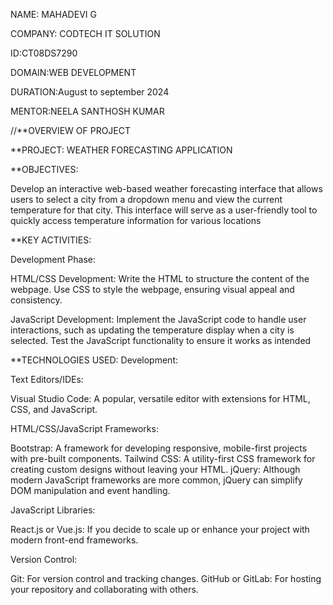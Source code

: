 NAME: MAHADEVI G


COMPANY: CODTECH IT SOLUTION


ID:CT08DS7290


DOMAIN:WEB DEVELOPMENT


DURATION:August to september 2024


MENTOR:NEELA SANTHOSH KUMAR


//**OVERVIEW OF PROJECT

**PROJECT: WEATHER FORECASTING APPLICATION

**OBJECTIVES:

Develop an interactive web-based weather forecasting interface that allows users to select a city from a dropdown menu and view the current temperature for that city. This interface will serve as a user-friendly tool to quickly access temperature information for various locations

**KEY ACTIVITIES:

Development Phase:

  HTML/CSS Development:
     Write the HTML to structure the content of the webpage.
     Use CSS to style the webpage, ensuring visual appeal and consistency.
     
  JavaScript Development:
     Implement the JavaScript code to handle user interactions, such as updating the temperature display when a city is selected.
     Test the JavaScript functionality to ensure it works as intended
     
**TECHNOLOGIES USED:
   Development:
      
   Text Editors/IDEs:

  Visual Studio Code: A popular, versatile editor with extensions for HTML, CSS, and JavaScript.

  HTML/CSS/JavaScript Frameworks:

  Bootstrap: A framework for developing responsive, mobile-first projects with pre-built components.
  Tailwind CSS: A utility-first CSS framework for creating custom designs without leaving your HTML.
  jQuery: Although modern JavaScript frameworks are more common, jQuery can simplify DOM manipulation and event handling.

  
  JavaScript Libraries:
 
  React.js or Vue.js: If you decide to scale up or enhance your project with modern front-end frameworks.

  
 Version Control:

  Git: For version control and tracking changes.
  GitHub or GitLab: For hosting your repository and collaborating with others.

     

